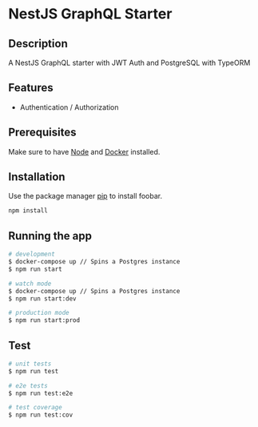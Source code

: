 # NestJS GraphQL Starter

## Description
A NestJS GraphQL starter with JWT Auth and PostgreSQL with TypeORM

## Features
- Authentication / Authorization

## Prerequisites
Make sure to have [Node](https://github.com/nvm-sh/nvm)  and [Docker](https://docs.docker.com/get-docker/) installed. 


## Installation

Use the package manager [pip](https://pip.pypa.io/en/stable/) to install foobar.

```bash
npm install
```

## Running the app


```bash
# development
$ docker-compose up // Spins a Postgres instance
$ npm run start

# watch mode
$ docker-compose up // Spins a Postgres instance
$ npm run start:dev

# production mode
$ npm run start:prod
```

## Test

```bash
# unit tests
$ npm run test

# e2e tests
$ npm run test:e2e

# test coverage
$ npm run test:cov
```